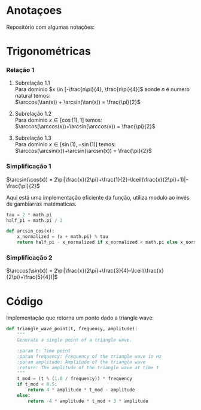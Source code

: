 # Anotaçoes

Repositório com algumas notações:

# Trigonométricas

### Relação 1
1.  Subrelação 1.1 \
Para dominio $x \in [-\frac{n\pi}{4}, \frac{n\pi}{4}]$ aonde $n$ é numero natural temos: \
 $\arccos(\tan(x)) + \arcsin(\tan(x)) = \frac{\pi}{2}$ 

2.  Subrelação 1.2 \
 Para dominio $x \in [\cos(1), 1]$ temos: \
 $\arccos(\arccos(x))+\arcsin(\arccos(x)) = \frac{\pi}{2}$ 

3.  Subrelação 1.3 \
 Para dominio $x \in [\sin(1), -\sin(1)]$ temos: \
 $\arccos(\arcsin(x))+\arcsin(\arcsin(x)) = \frac{\pi}{2}$ 

### Simplificação 1
$\arcsin(\cos(x)) = 2\pi|\frac{x}{2\pi}+\frac{1}{2}-\lceil(\frac{x}{2\pi}+1)|-\frac{\pi}{2}$ 

Aqui está uma implementação eficiente da função, utiliza modulo ao invés de gambiarras matématicas.
```python
tau = 2 * math.pi
half_pi = math.pi / 2

def arcsin_cos(x):
    x_normalized = (x + math.pi) % tau
    return half_pi - x_normalized if x_normalized < math.pi else x_normalized - 3*half_pi
```


### Simplificação 2
$\arccos(\sin(x)) = 2\pi|\frac{x}{2\pi}+\frac{3}{4}-\lceil(\frac{x}{2\pi}+\frac{5}{4})|$

# Código 
Implementação que retorna um ponto dado a triangle wave:
```python 
def triangle_wave_point(t, frequency, amplitude):
    """
    Generate a single point of a triangle wave.

    :param t: Time point
    :param frequency: Frequency of the triangle wave in Hz
    :param amplitude: Amplitude of the triangle wave
    :return: The amplitude of the triangle wave at time t
    """
    t_mod = (t % (1.0 / frequency)) * frequency
    if t_mod < 0.5:
        return 4 * amplitude * t_mod - amplitude
    else:
        return -4 * amplitude * t_mod + 3 * amplitude
```


